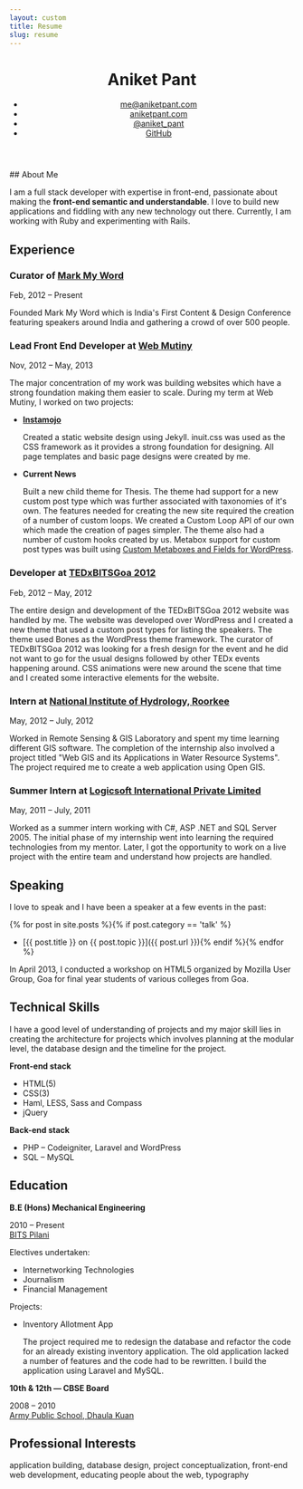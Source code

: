 ```yaml
---
layout: custom
title: Resume
slug: resume
---
```

<div class="zen-space full-width"></div>
<div class="grid wrapper">
<header class="grid__item one-quarter push--top portable-one-whole" role="banner">
  <h1 class="grid__item one-whole beta">Aniket Pant</h1>
  <nav>
    <ul class="grid__item one-whole nav nav--stacked">
    	<li><a href="mailto:me@aniketpant.com">me@aniketpant.com</a></li><!--
    	--><li><a href="http://aniketpant.com">aniketpant.com</a></li><!--
      --><li><a href="https://twitter.com/aniket_pant">@aniket_pant</a></li><!--
      --><li><a href="https://github.com/aniketpant">GitHub</a></li>
    </ul>
  </nav>
</header><!--
--><div class="grid__item three-quarters portable-one-whole push--top" role="main" markdown="1">
## About Me

I am a full stack developer with expertise in front-end, passionate about making the **front-end semantic and understandable**. I love to build new applications and fiddling with any new technology out there. Currently, I am working with Ruby and experimenting with Rails.

## Experience

### Curator of [Mark My Word](http://markmyword.in)

Feb, 2012 &ndash; Present

Founded Mark My Word which is India's First Content &amp; Design Conference featuring speakers around India and gathering a crowd of over 500 people.

### Lead Front End Developer at [Web Mutiny](http://webmutiny.in)

Nov, 2012 &ndash; May, 2013

The major concentration of my work was building websites which have a strong foundation making them easier to scale. During my term at Web Mutiny, I worked on two projects:

- [**Instamojo**](http://instamojo.com)

  Created a static website design using Jekyll. inuit.css was used as the CSS framework as it provides a strong foundation for designing. All page templates and basic page designs were created by me.

- **Current News**

  Built a new child theme for Thesis. The theme had support for a new custom post type which was further associated with taxonomies of it's own. The features needed for creating the new site required the creation of a number of custom loops. We created a Custom Loop API of our own which made the creation of pages simpler. The theme also had a number of custom hooks created by us. Metabox support for custom post types was built using [Custom Metaboxes and Fields for WordPress](https://github.com/jaredatch/Custom-Metaboxes-and-Fields-for-WordPress).

### Developer at [TEDxBITSGoa 2012](http://tedxbitsgoa.com/2012)

Feb, 2012 &ndash; May, 2012

The entire design and development of the TEDxBITSGoa 2012 website was handled by me. The website was developed over WordPress and I created a new theme that used a custom post types for listing the speakers. The theme used Bones as the WordPress theme framework. The curator of TEDxBITSGoa 2012 was looking for a fresh design for the event and he did not want to go for the usual designs followed by other TEDx events happening around. CSS animations were new around the scene that time and I created some interactive elements for the website.

### Intern at [National Institute of Hydrology, Roorkee](http://nih.ernet.in)

May, 2012 &ndash; July, 2012

Worked in Remote Sensing &amp; GIS Laboratory and spent my time learning different GIS software. The completion of the internship also involved a project titled "Web GIS and its Applications in Water Resource Systems". The project required me to create a web application using Open GIS.

### Summer Intern at [Logicsoft International Private Limited](http://lsipl.com)

May, 2011 &ndash; July, 2011

Worked as a summer intern working with C#, ASP .NET and SQL Server 2005. The initial phase of my internship went into learning the required technologies from my mentor. Later, I got the opportunity to work on a live project with the entire team and understand how projects are handled.

## Speaking

I love to speak and I have been a speaker at a few events in the past:

{% for post in site.posts %}{% if post.category == 'talk' %}
- [{{ post.title }} on {{ post.topic }}]({{ post.url }})<!--
-->{% endif %}{% endfor %}

In April 2013, I conducted a workshop on HTML5 organized by Mozilla User Group, Goa for final year students of various colleges from Goa.

## Technical Skills

I have a good level of understanding of projects and my major skill lies in creating the architecture for projects which involves planning at the modular level, the database design and the timeline for the project.

**Front-end stack**

- HTML(5)
- CSS(3)
- Haml, LESS, Sass and Compass
- jQuery

**Back-end stack**

- PHP &ndash; Codeigniter, Laravel and WordPress
- SQL &ndash; MySQL

## Education

**B.E (Hons) Mechanical Engineering**

2010 &ndash; Present<br>
[BITS Pilani](http://universe.bits-pilani.ac.in)

Electives undertaken:

- Internetworking Technologies
- Journalism
- Financial Management

Projects:

- Inventory Allotment App

  The project required me to redesign the database and refactor the code for an already existing inventory application. The old application lacked a number of features and the code had to be rewritten. I build the application using Laravel and MySQL.

**10th &amp; 12th &mdash; CBSE Board**

2008 &ndash; 2010<br>
[Army Public School, Dhaula Kuan](http://www.apsdk.com)

## Professional Interests

application building, database design, project conceptualization, front-end web development, educating people about the web, typography
</div></div>
<div class="zen-space full-width"></div>